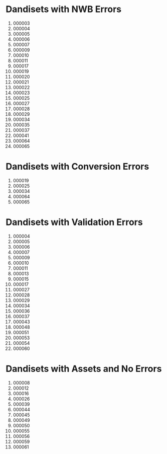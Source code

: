 # Dandisets with NWB Errors
1. 000003
2. 000004
3. 000005
4. 000006
5. 000007
6. 000009
7. 000010
8. 000011
9. 000017
10. 000019
11. 000020
12. 000021
13. 000022
14. 000023
15. 000025
16. 000027
17. 000028
18. 000029
19. 000034
20. 000035
21. 000037
22. 000041
23. 000064
24. 000065

# Dandisets with Conversion Errors
1. 000019
2. 000025
3. 000034
4. 000064
5. 000065

# Dandisets with Validation Errors
1. 000004
2. 000005
3. 000006
4. 000007
5. 000009
6. 000010
7. 000011
8. 000013
9. 000015
10. 000017
11. 000027
12. 000028
13. 000029
14. 000034
15. 000036
16. 000037
17. 000043
18. 000048
19. 000051
20. 000053
21. 000054
22. 000060

# Dandisets with Assets and No Errors
1. 000008
2. 000012
3. 000016
4. 000026
5. 000039
6. 000044
7. 000045
8. 000049
9. 000050
10. 000055
11. 000056
12. 000059
13. 000061
